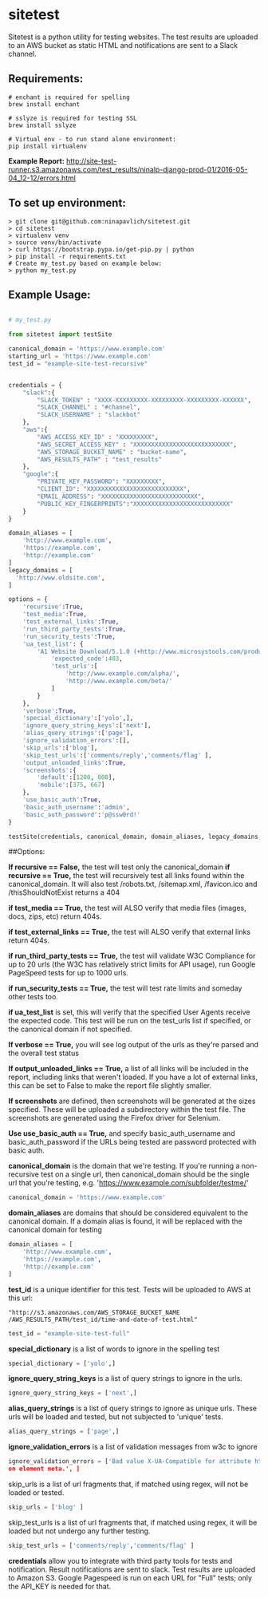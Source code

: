 # sitetest

Sitetest is a python utility for testing websites. The test results are uploaded
to an AWS bucket as static HTML and notifications are sent to a Slack channel.

## Requirements:

```
# enchant is required for spelling
brew install enchant

# sslyze is required for testing SSL
brew install sslyze

# Virtual env - to run stand alone environment:
pip install virtualenv

```

**Example Report:** http://site-test-runner.s3.amazonaws.com/test_results/ninalp-django-prod-01/2016-05-04_12-12/errors.html

## To set up environment:

```
> git clone git@github.com:ninapavlich/sitetest.git
> cd sitetest
> virtualenv venv
> source venv/bin/activate
> curl https://bootstrap.pypa.io/get-pip.py | python
> pip install -r requirements.txt
# Create my_test.py based on example below:
> python my_test.py
```

## Example Usage:

```python

# my_test.py

from sitetest import testSite

canonical_domain = 'https://www.example.com'
starting_url = 'https://www.example.com'
test_id = "example-site-test-recursive"


credentials = {
    "slack":{
        "SLACK_TOKEN" : "XXXX-XXXXXXXXX-XXXXXXXXX-XXXXXXXXX-XXXXXX",
        "SLACK_CHANNEL" : "#channel",
        "SLACK_USERNAME" : "slackbot"
    },
    "aws":{
        "AWS_ACCESS_KEY_ID" : "XXXXXXXXX",
        "AWS_SECRET_ACCESS_KEY" : "XXXXXXXXXXXXXXXXXXXXXXXXXXX",
        "AWS_STORAGE_BUCKET_NAME" : "bucket-name",
        "AWS_RESULTS_PATH" : "test_results"
    },
    "google":{
        "PRIVATE_KEY_PASSWORD": "XXXXXXXXX",
        "CLIENT_ID": "XXXXXXXXXXXXXXXXXXXXXXXXXXX",
        "EMAIL_ADDRESS": "XXXXXXXXXXXXXXXXXXXXXXXXXXX",
        "PUBLIC_KEY_FINGERPRINTS":"XXXXXXXXXXXXXXXXXXXXXXXXXXX"
    }
}

domain_aliases = [
    'http://www.example.com',
    'https://example.com',
    'http://example.com'
]
legacy_domains = [
  'http://www.oldsite.com',
]

options = {
    'recursive':True,
    'test_media':True,
    'test_external_links':True,
    'run_third_party_tests':True,
    'run_security_tests':True,
    'ua_test_list': {
        'A1 Website Download/5.1.0 (+http://www.microsystools.com/products/website-download/) miggibot':{
            'expected_code':403,
            'test_urls':[
                'http://www.example.com/alpha/',
                'http://www.example.com/beta/'
            ]
        }
    },
    'verbose':True,
    'special_dictionary':['yolo',],
    'ignore_query_string_keys':['next'],
    'alias_query_strings':['page'],
    'ignore_validation_errors':[],
    'skip_urls':['blog'],
    'skip_test_urls':['comments/reply','comments/flag' ],
    'output_unloaded_links':True,
    'screenshots':{
        'default':[1200, 800],
        'mobile':[375, 667]
    },
    'use_basic_auth':True,
    'basic_auth_username':'admin',
    'basic_auth_password':'p@ssw0rd!'
}

testSite(credentials, canonical_domain, domain_aliases, legacy_domains, starting_url, test_id, options)
```

##Options:

**If recursive == False,** the test will test only the canonical_domain
**if recursive == True,** the test will recursively test all links found within
the canonical_domain. It will also test /robots.txt, /sitemap.xml, /favicon.ico
and /thisShouldNotExist returns a 404

**if test_media == True,** the test will ALSO verify that media files (images,
docs, zips, etc) return 404s.

**if test_external_links == True,** the test will ALSO verify that external
links return 404s.

**if run_third_party_tests == True,** the test will validate W3C Compliance for
up to 20 urls (the W3C has relatively strict limits for API usage), run Google
PageSpeed tests for up to 1000 urls.

**if run_security_tests == True,** the test will test rate limits and someday
other tests too.

**if ua_test_list** is set, this will verify that the specified User Agents
receive the expected code. This test will be run on the test_urls list if
specified, or the canonical domain if not specified.

**If verbose == True,** you will see log output of the urls as they're parsed
and the overall test status

**If output_unloaded_links == True,** a list of all links will be included in
the report, including links that weren't loaded. If you have a lot of external
links, this can be set to False to make the report file slightly smaller.

**If screenshots** are defined, then screenshots will be generated at the
sizes specified. These will be uploaded a subdirectory within the test file.
The screenshots are generated using the Firefox driver for Selenium.

**Use use_basic_auth == True,** and specify basic_auth_username and
basic_auth_password if the URLs being tested are password protected with basic
auth.

**canonical_domain** is the domain that we're testing. If you're running a
non-recursive test on a single url, then canonical_domain should be the single
url that you're testing, e.g. 'https://www.example.com/subfolder/testme/'

```python
canonical_domain = 'https://www.example.com'
```

**domain_aliases** are domains that should be considered equivalent to the
canonical domain. If a domain alias is found, it will be replaced with the
canonical domain for testing

```python
domain_aliases = [
	'http://www.example.com',
	'https://example.com',
	'http://example.com'
]
```

**test_id** is a unique identifier for this test. Tests will be uploaded to AWS
at this url:

    "http://s3.amazonaws.com/AWS_STORAGE_BUCKET_NAME
    /AWS_RESULTS_PATH/test_id/time-and-date-of-test.html"

```python
test_id = "example-site-test-full"
```

**special_dictionary** is a list of words to ignore in the spelling test

```python
special_dictionary = ['yolo',]

```

**ignore_query_string_keys** is a list of query strings to ignore in the urls.

```python
ignore_query_string_keys = ['next',]

```

**alias_query_strings** is a list of query strings to ignore as unique urls.
These urls will be loaded and tested, but not subjected to 'unique' tests.

```python
alias_query_strings = ['page',]
```

**ignore_validation_errors** is a list of validation messages from w3c to ignore

```python
ignore_validation_errors = ['Bad value X-UA-Compatible for attribute http-equiv
on element meta.', ]

```

skip_urls is a list of url fragments that, if matched using regex, will not be
loaded or tested.

```python
skip_urls = ['blog' ]

```

skip_test_urls is a list of url fragments that, if matched using regex, it will
be loaded but not undergo any further testing.

```python
skip_test_urls = ['comments/reply','comments/flag' ]

```

**credentials** allow you to integrate with third party tools for tests and
notification. Result notifications are sent to slack. Test results are uploaded
to Amazon S3. Google Pagespeed is run on each URL for "Full" tests; only the
API_KEY is needed for that.
